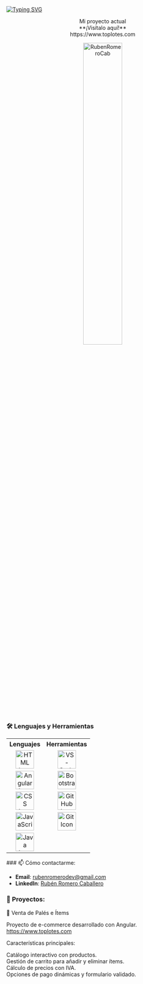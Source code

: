 [![Typing SVG](https://readme-typing-svg.herokuapp.com?color=CCCCCC&size=35&center=true&vCenter=true&width=1000&lines=Hola+👋;¡Bienvenido+a+mi+perfil+de+GitHub!+🤗;Mi+nombre+es+Rubén+Romero+Caballero+👨;;Me+apasiona+la+programación+💻;Me+encanta+compartir+conocimientos+📚;Soy+un+entusiasta+de+resolver+problemas+🧩;Soy+aprendiz+de+por+vida+📖;Me+gustaría+ser+contribuyente+de+código+abierto+🌐;Programar+es+mi+pasión+❤️;Soy+un+entusiasta+de+la+tecnología+🚀;Disfruto+enseñar+a+otros+🎓;Siempre+soy+curioso+y+creativo+🧠)](https://git.io/typing-svg)

<!-- ILLUSTRATION'S IMAGE -->

<p align="center">
Mi proyecto actual  <br>
**¡Visítalo aquí!**  <br>
https://www.toplotes.com <br>
</p>

<p align="center">
  <img width="45%" src="https://github-readme-streak-stats.herokuapp.com/?user=RubenRomeroCab&theme=gotham&show_icons=true" alt="RubenRomeroCab"/>
</p>

<!-- LANGUAGE & TOOLS -->
### 🛠️ Lenguajes y Herramientas


<p align="center">
  <table>
    <tr>
      <th style="text-align:center;">Lenguajes</th>
      <th style="text-align:center;">Herramientas</th>
    </tr>
    <tr>
      <td align="center">
        <a href="https://developer.mozilla.org/en-US/docs/Web/HTML">
          <img height="48px" width="48px" alt="HTML Icon" src="https://skillicons.dev/icons?i=html"/>
        </a>
      </td>
      <td align="center">
        <a href="https://code.visualstudio.com/">
          <img height="48px" width="48px" alt="VS-Code Icon" src="https://skillicons.dev/icons?i=vscode"/>
        </a>
      </td>
    </tr>
    <tr>
      <td align="center">
        <a href="https://angular.io/">
          <img height="48px" width="48px" alt="Angular Icon" src="https://skillicons.dev/icons?i=angular"/>
        </a>
      </td>
      <td align="center">
        <a href="https://getbootstrap.com/">
          <img height="48px" width="48px" alt="Bootstrap Icon" src="https://skillicons.dev/icons?i=bootstrap"/>
        </a>
      </td>
    </tr>
    <tr>
      <td align="center">
        <a href="https://developer.mozilla.org/en-US/docs/Web/CSS">
          <img height="48px" width="48px" alt="CSS Icon" src="https://skillicons.dev/icons?i=css"/>
        </a>
      </td>
      <td align="center">
        <a href="https://github.com/">
          <img height="48px" width="48px" alt="GitHub Icon" src="https://skillicons.dev/icons?i=github"/>
        </a>
      </td>
    </tr>
    <tr>
      <td align="center">
        <a href="https://developer.mozilla.org/en-US/docs/Web/JavaScript">
          <img height="48px" width="48px" alt="JavaScript Icon" src="https://skillicons.dev/icons?i=javascript"/>
        </a>
      </td>
      <td align="center">
        <a href="https://git-scm.com/">
          <img height="48px" width="48px" alt="Git Icon" src="https://skillicons.dev/icons?i=git"/>
        </a>
      </td>
    </tr>
    <tr>
      <td align="center">
        <a href="https://www.java.com/">
          <img height="48px" width="48px" alt="Java Icon" src="https://skillicons.dev/icons?i=java"/>
        </a>
      </td>
      <td align="center"></td>
    </tr>
  </table>
</p>
### 📫 Cómo contactarme:

- **Email**: rubenromerodev@gmail.com  
- **LinkedIn**: [Rubén Romero Caballero](https://www.linkedin.com/in/rubén-romero-caballero)

### 🚀 Proyectos:

🛒 Venta de Palés e Ítems

Proyecto de e-commerce desarrollado con Angular.
https://www.toplotes.com

Características principales:

Catálogo interactivo con productos. <br>
Gestión de carrito para añadir y eliminar ítems.<br>
Cálculo de precios con IVA.<br>
Opciones de pago dinámicas y formulario validado.<br>





